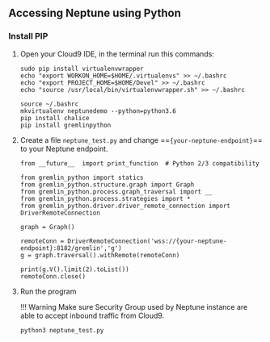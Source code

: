 ## Accessing Neptune using Python

### Install PIP

1. Open your Cloud9 IDE, in the terminal run this commands:

    ```
    sudo pip install virtualenvwrapper
    echo "export WORKON_HOME=$HOME/.virtualenvs" >> ~/.bashrc
    echo "export PROJECT_HOME=$HOME/Devel" >> ~/.bashrc
    echo "source /usr/local/bin/virtualenvwrapper.sh" >> ~/.bashrc

    source ~/.bashrc
    mkvirtualenv neptunedemo --python=python3.6
    pip install chalice
    pip install gremlinpython
    ```

2. Create a file `neptune_test.py` and change ==`{your-neptune-endpoint}`== to your Neptune endpoint.

    ```
    from __future__  import print_function  # Python 2/3 compatibility

    from gremlin_python import statics
    from gremlin_python.structure.graph import Graph
    from gremlin_python.process.graph_traversal import __
    from gremlin_python.process.strategies import *
    from gremlin_python.driver.driver_remote_connection import DriverRemoteConnection

    graph = Graph()

    remoteConn = DriverRemoteConnection('wss://{your-neptune-endpoint}:8182/gremlin','g')
    g = graph.traversal().withRemote(remoteConn)

    print(g.V().limit(2).toList())
    remoteConn.close()
    ```

3. Run the program

    !!! Warning 
        Make sure Security Group used by Neptune instance are able to accept inbound traffic from Cloud9.
       
    ```
    python3 neptune_test.py
    ```

